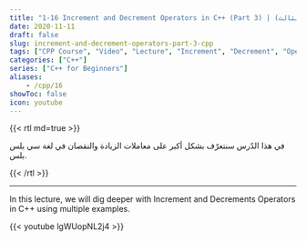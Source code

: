 ```yaml
---
title: "1-16 Increment and Decrement Operators in C++ (Part 3) | معاملات الزيادة والنقصان (الجزء الثالث)"
date: 2020-11-11
draft: false
slug: increment-and-decrement-operators-part-3-cpp
tags: ["CPP Course", "Video", "Lecture", "Increment", "Decrement", "Operators", "cout"]
categories: ["C++"]
series: ["C++ for Beginners"]
aliases:
    - /cpp/16
showToc: false
icon: youtube
---
```




{{< rtl md=true >}}

في هذا الدّرس سنتعرّف بشكل أكبر على معاملات الزيادة والنقصان في لغة سي بلس بلس.

{{< /rtl >}}

---

In this lecture, we will dig deeper with Increment and Decrements Operators in C++ using multiple examples.

{{< youtube lgWUopNL2j4 >}}
